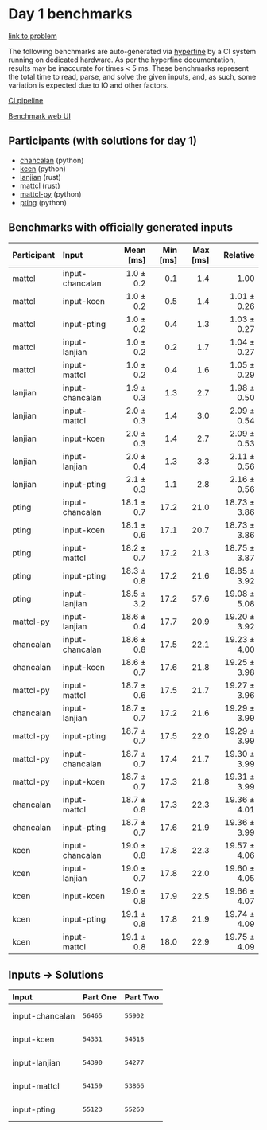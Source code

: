 # Day 1 benchmarks

[link to problem](https://adventofcode.com/2023/day/1)

The following benchmarks are auto-generated via
[hyperfine](https://github.com/sharkdp/hyperfine) by a CI system running on
dedicated hardware. As per the hyperfine documentation, results may be
inaccurate for times < 5 ms. These benchmarks represent the total time to read,
parse, and solve the given inputs, and, as such, some variation is expected due
to IO and other factors.

[CI pipeline](http://ci.papercode.net:8080/teams/main/pipelines/aoc2023)

[Benchmark web UI](https://aoc.ancalagon.black)


## Participants (with solutions for day 1)

- [chancalan](https://github.com/chancalan/aoc2023) (python)
- [kcen](https://github.com/kcen/aoc2023) (python)
- [lanjian](https://github.com/lanjian/aoc-2023) (rust)
- [mattcl](https://github.com/mattcl/aoc2023) (rust)
- [mattcl-py](https://github.com/mattcl/aoc2023-py) (python)
- [pting](https://github.com/pting/aoc2023) (python)


## Benchmarks with officially generated inputs

| Participant | Input | Mean [ms] | Min [ms] | Max [ms] | Relative |
|:---|:---|---:|---:|---:|---:|
| mattcl | input-chancalan | 1.0 ± 0.2 | 0.1 | 1.4 | 1.00 |
| mattcl | input-kcen | 1.0 ± 0.2 | 0.5 | 1.4 | 1.01 ± 0.26 |
| mattcl | input-pting | 1.0 ± 0.2 | 0.4 | 1.3 | 1.03 ± 0.27 |
| mattcl | input-lanjian | 1.0 ± 0.2 | 0.2 | 1.7 | 1.04 ± 0.27 |
| mattcl | input-mattcl | 1.0 ± 0.2 | 0.4 | 1.6 | 1.05 ± 0.29 |
| lanjian | input-chancalan | 1.9 ± 0.3 | 1.3 | 2.7 | 1.98 ± 0.50 |
| lanjian | input-mattcl | 2.0 ± 0.3 | 1.4 | 3.0 | 2.09 ± 0.54 |
| lanjian | input-kcen | 2.0 ± 0.3 | 1.4 | 2.7 | 2.09 ± 0.53 |
| lanjian | input-lanjian | 2.0 ± 0.4 | 1.3 | 3.3 | 2.11 ± 0.56 |
| lanjian | input-pting | 2.1 ± 0.3 | 1.1 | 2.8 | 2.16 ± 0.56 |
| pting | input-chancalan | 18.1 ± 0.7 | 17.2 | 21.0 | 18.73 ± 3.86 |
| pting | input-kcen | 18.1 ± 0.6 | 17.1 | 20.7 | 18.73 ± 3.86 |
| pting | input-mattcl | 18.2 ± 0.7 | 17.2 | 21.3 | 18.75 ± 3.87 |
| pting | input-pting | 18.3 ± 0.8 | 17.2 | 21.6 | 18.85 ± 3.92 |
| pting | input-lanjian | 18.5 ± 3.2 | 17.2 | 57.6 | 19.08 ± 5.08 |
| mattcl-py | input-lanjian | 18.6 ± 0.4 | 17.7 | 20.9 | 19.20 ± 3.92 |
| chancalan | input-chancalan | 18.6 ± 0.8 | 17.5 | 22.1 | 19.23 ± 4.00 |
| chancalan | input-kcen | 18.6 ± 0.7 | 17.6 | 21.8 | 19.25 ± 3.98 |
| mattcl-py | input-mattcl | 18.7 ± 0.6 | 17.5 | 21.7 | 19.27 ± 3.96 |
| chancalan | input-lanjian | 18.7 ± 0.7 | 17.2 | 21.6 | 19.29 ± 3.99 |
| mattcl-py | input-pting | 18.7 ± 0.7 | 17.5 | 22.0 | 19.29 ± 3.99 |
| mattcl-py | input-chancalan | 18.7 ± 0.7 | 17.4 | 21.7 | 19.30 ± 3.99 |
| mattcl-py | input-kcen | 18.7 ± 0.7 | 17.3 | 21.8 | 19.31 ± 3.99 |
| chancalan | input-mattcl | 18.7 ± 0.8 | 17.3 | 22.3 | 19.36 ± 4.01 |
| chancalan | input-pting | 18.7 ± 0.7 | 17.6 | 21.9 | 19.36 ± 3.99 |
| kcen | input-chancalan | 19.0 ± 0.8 | 17.8 | 22.3 | 19.57 ± 4.06 |
| kcen | input-lanjian | 19.0 ± 0.7 | 17.8 | 22.0 | 19.60 ± 4.05 |
| kcen | input-kcen | 19.0 ± 0.8 | 17.9 | 22.5 | 19.66 ± 4.07 |
| kcen | input-pting | 19.1 ± 0.8 | 17.8 | 21.9 | 19.74 ± 4.09 |
| kcen | input-mattcl | 19.1 ± 0.8 | 18.0 | 22.9 | 19.75 ± 4.09 |


## Inputs -> Solutions

| Input | Part One | Part Two |
|:---|:---|:---|
|input-chancalan|<pre>56465</pre>|<pre>55902</pre>|
|input-kcen|<pre>54331</pre>|<pre>54518</pre>|
|input-lanjian|<pre>54390</pre>|<pre>54277</pre>|
|input-mattcl|<pre>54159</pre>|<pre>53866</pre>|
|input-pting|<pre>55123</pre>|<pre>55260</pre>|